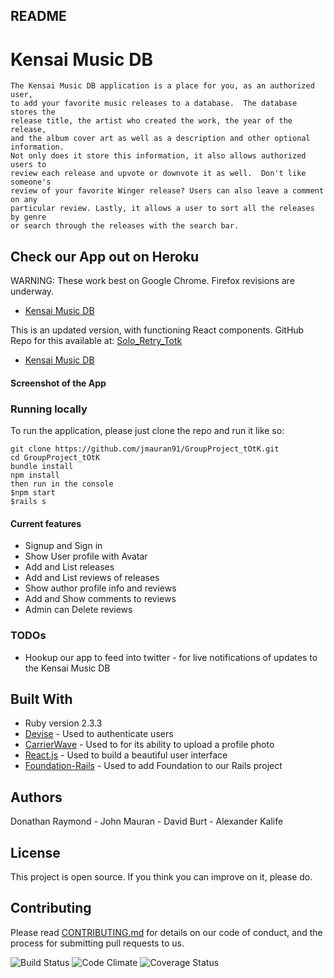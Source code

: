 ## README

# Kensai Music DB

```
The Kensai Music DB application is a place for you, as an authorized user,
to add your favorite music releases to a database.  The database stores the
release title, the artist who created the work, the year of the release,
and the album cover art as well as a description and other optional information.  
Not only does it store this information, it also allows authorized users to
review each release and upvote or downvote it as well.  Don't like someone's
review of your favorite Winger release? Users can also leave a comment on any
particular review. Lastly, it allows a user to sort all the releases by genre
or search through the releases with the search bar.
```
## Check our App out on Heroku

WARNING: These work best on Google Chrome. Firefox revisions are underway.

* [Kensai Music DB](https://group-project-totk.herokuapp.com/)

This is an updated version, with functioning React components. GitHub Repo for this
available at: [Solo_Retry_Totk](github.com/jmauran91/solo_retry)

* [Kensai Music DB](https://group-project-totk2.herokuapp.com/)

#### Screenshot of the App


### Running locally
To run the application, please just clone the repo and run it like so:

```
git clone https://github.com/jmauran91/GroupProject_tOtK.git
cd GroupProject_tOtK
bundle install
npm install
then run in the console
$npm start
$rails s

```

#### Current features
* Signup and Sign in
* Show User profile with Avatar
* Add and List releases
* Add and List reviews of releases
* Show author profile info and reviews
* Add and Show comments to reviews
* Admin can Delete reviews

### TODOs
* Hookup our app to feed into twitter - for live notifications of updates to the Kensai Music DB


## Built With

* Ruby version 2.3.3
* [Devise](https://github.com/plataformatec/devise) - Used to authenticate users
* [CarrierWave](https://github.com/carrierwaveuploader/carrierwave) - Used to
for its ability to upload a profile photo
* [React.js](https://facebook.github.io/react/) - Used to build a beautiful user
interface
* [Foundation-Rails](https://github.com/zurb/foundation-rails) - Used to add
Foundation to our Rails project


## Authors

Donathan Raymond - John Mauran - David Burt - Alexander Kalife

## License

This project is open source.
If you think you can improve on it, please do.

## Contributing

Please read
[CONTRIBUTING.md](https://gist.github.com/PurpleBooth/b24679402957c63ec426)
for details on our code of conduct, and the process for submitting pull
requests to us.



![Build Status](https://codeship.com/projects/193df370-0688-0135-1c2c-4ed15a318303/status?branch=master)
![Code Climate](https://codeclimate.com/github/jmauran91/GroupProject_tOtK.png)
![Coverage Status](https://coveralls.io/repos/jmauran91/GroupProject_tOtK/badge.png)
